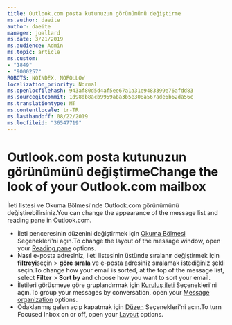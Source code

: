 ```yaml
---
title: Outlook.com posta kutunuzun görünümünü değiştirme
ms.author: daeite
author: daeite
manager: joallard
ms.date: 3/21/2019
ms.audience: Admin
ms.topic: article
ms.custom:
- "1849"
- "9000257"
ROBOTS: NOINDEX, NOFOLLOW
localization_priority: Normal
ms.openlocfilehash: 943af80d5d4af5ee67a1a31e9483399e76afdd83
ms.sourcegitcommit: 1d98db8acb9959aba3b5e308a567ade6b62da56c
ms.translationtype: MT
ms.contentlocale: tr-TR
ms.lasthandoff: 08/22/2019
ms.locfileid: "36547719"
---
```

# <a name="change-the-look-of-your-outlookcom-mailbox"></a><span data-ttu-id="96fbf-102">Outlook.com posta kutunuzun görünümünü değiştirme</span><span class="sxs-lookup"><span data-stu-id="96fbf-102">Change the look of your Outlook.com mailbox</span></span>

<span data-ttu-id="96fbf-103">İleti listesi ve Okuma Bölmesi'nde Outlook.com görünümünü değiştirebilirsiniz.</span><span class="sxs-lookup"><span data-stu-id="96fbf-103">You can change the appearance of the message list and reading pane in Outlook.com.</span></span>

- <span data-ttu-id="96fbf-104">İleti penceresinin düzenini değiştirmek için [Okuma Bölmesi](https://outlook.live.com/mail/options/mail/layout/readingPane) Seçenekleri'ni açın.</span><span class="sxs-lookup"><span data-stu-id="96fbf-104">To change the layout of the message window, open your [Reading pane](https://outlook.live.com/mail/options/mail/layout/readingPane) options.</span></span>
- <span data-ttu-id="96fbf-105">Nasıl e-posta adresiniz, ileti listesinin üstünde sıralanır değiştirmek için **filtreyi**seçin > **göre sırala** ve e-posta adresiniz sıralamak istediğiniz şekli seçin.</span><span class="sxs-lookup"><span data-stu-id="96fbf-105">To change how your email is sorted, at the top of the message list, select **Filter** > **Sort by** and choose how you want to sort your email.</span></span>
- <span data-ttu-id="96fbf-106">İletileri görüşmeye göre gruplandırmak için [Kuruluş ileti](https://outlook.live.com/mail/options/mail/layout/conversations) Seçenekleri'ni açın.</span><span class="sxs-lookup"><span data-stu-id="96fbf-106">To group your messages by conversation, open your [Message organization](https://outlook.live.com/mail/options/mail/layout/conversations) options.</span></span>
- <span data-ttu-id="96fbf-107">Odaklanmış gelen açıp kapatmak için [Düzen](https://outlook.live.com/mail/options/mail/layout/focused) Seçenekleri'ni açın.</span><span class="sxs-lookup"><span data-stu-id="96fbf-107">To turn Focused Inbox on or off, open your [Layout](https://outlook.live.com/mail/options/mail/layout/focused) options.</span></span>